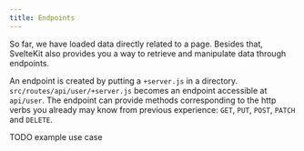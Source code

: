 ```yaml
---
title: Endpoints
---
```


So far, we have loaded data directly related to a page. Besides that, SvelteKit also provides you a way to retrieve and manipulate data through endpoints.

An endpoint is created by putting a `+server.js` in a directory. `src/routes/api/user/+server.js` becomes an endpoint accessible at `api/user`. The endpoint can provide methods corresponding to the http verbs you already may know from previous experience: `GET`, `PUT`, `POST`, `PATCH` and `DELETE`.

TODO example use case
